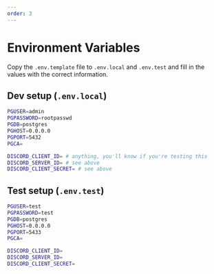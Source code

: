```yaml
---
order: 3
---
```


# Environment Variables

Copy the `.env.template` file to `.env.local` and `.env.test` and fill in the values with the correct information.

## Dev setup (`.env.local`)

```bash
PGUSER=admin
PGPASSWORD=rootpasswd
PGDB=postgres
PGHOST=0.0.0.0
PGPORT=5432
PGCA=

DISCORD_CLIENT_ID= # anything, you'll know if you're testing this
DISCORD_SERVER_ID= # see above
DISCORD_CLIENT_SECRET= # see above
```

## Test setup (`.env.test`)

```bash
PGUSER=test
PGPASSWORD=test
PGDB=postgres
PGHOST=0.0.0.0
PGPORT=5433
PGCA=

DISCORD_CLIENT_ID=
DISCORD_SERVER_ID=
DISCORD_CLIENT_SECRET=
```
